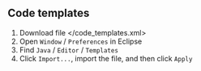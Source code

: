## Code templates

1. Download file </code_templates.xml>
2. Open `Window` / `Preferences` in Eclipse
3. Find `Java` / `Editor` / `Templates`
4. Click `Import...`, import the file, and then click `Apply`
